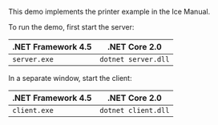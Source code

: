 This demo implements the printer example in the Ice Manual.

To run the demo, first start the server:

| .NET Framework 4.5 | .NET Core 2.0        |
| ------------------ | -------------------- |
| `server.exe`       | `dotnet server.dll`  |

In a separate window, start the client:

| .NET Framework 4.5 | .NET Core 2.0        |
| ------------------ | -------------------- |
| `client.exe`       | `dotnet client.dll`  |
